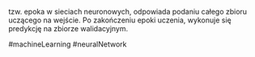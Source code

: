 tzw. epoka w sieciach neuronowych, odpowiada podaniu całego zbioru uczącego na wejście. 
Po zakończeniu epoki uczenia, wykonuje się predykcję na zbiorze walidacyjnym.

#machineLearning #neuralNetwork 